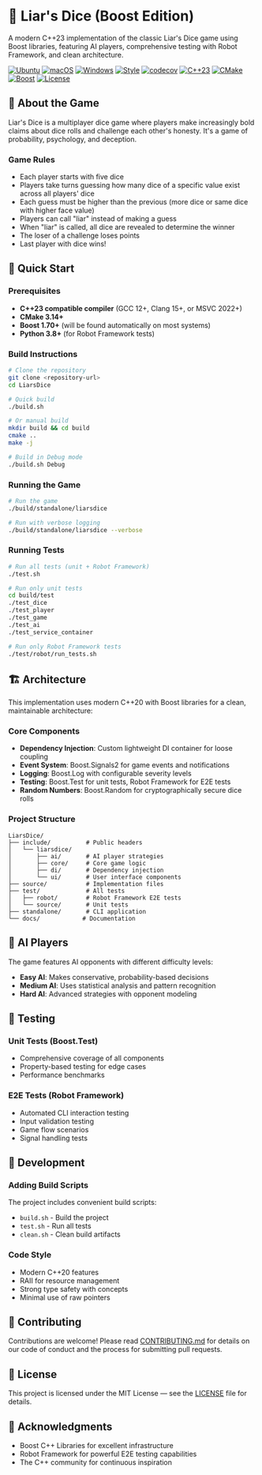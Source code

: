 # 🎲 Liar's Dice (Boost Edition)

A modern C++23 implementation of the classic Liar's Dice game using Boost libraries, featuring AI players, comprehensive testing with Robot Framework, and clean architecture.

[![Ubuntu](https://github.com/bplemons/LiarsDice/actions/workflows/ubuntu.yml/badge.svg)](https://github.com/bplemons/LiarsDice/actions/workflows/ubuntu.yml)
[![macOS](https://github.com/bplemons/LiarsDice/actions/workflows/macos.yml/badge.svg)](https://github.com/bplemons/LiarsDice/actions/workflows/macos.yml)
[![Windows](https://github.com/bplemons/LiarsDice/actions/workflows/windows.yml/badge.svg)](https://github.com/bplemons/LiarsDice/actions/workflows/windows.yml)
[![Style](https://github.com/bplemons/LiarsDice/actions/workflows/style.yml/badge.svg)](https://github.com/bplemons/LiarsDice/actions/workflows/style.yml)
[![codecov](https://codecov.io/gh/bplemons/LiarsDice/branch/main/graph/badge.svg)](https://codecov.io/gh/bplemons/LiarsDice)
[![C++23](https://img.shields.io/badge/C%2B%2B-23-blue.svg)](https://en.cppreference.com/w/cpp/23)
[![CMake](https://img.shields.io/badge/CMake-3.14+-green.svg)](https://cmake.org/)
[![Boost](https://img.shields.io/badge/Boost-1.70+-orange.svg)](https://www.boost.org/)
[![License](https://img.shields.io/badge/License-MIT-yellow.svg)](LICENSE)

## 📖 About the Game

Liar's Dice is a multiplayer dice game where players make increasingly bold claims about dice rolls and challenge each other's honesty. It's a game of probability, psychology, and deception.

### Game Rules

- Each player starts with five dice
- Players take turns guessing how many dice of a specific value exist across all players' dice
- Each guess must be higher than the previous (more dice or same dice with higher face value)
- Players can call "liar" instead of making a guess
- When "liar" is called, all dice are revealed to determine the winner
- The loser of a challenge loses points
- Last player with dice wins!

## 🚀 Quick Start

### Prerequisites

- **C++23 compatible compiler** (GCC 12+, Clang 15+, or MSVC 2022+)
- **CMake 3.14+**
- **Boost 1.70+** (will be found automatically on most systems)
- **Python 3.8+** (for Robot Framework tests)

### Build Instructions

```bash
# Clone the repository
git clone <repository-url>
cd LiarsDice

# Quick build
./build.sh

# Or manual build
mkdir build && cd build
cmake ..
make -j

# Build in Debug mode
./build.sh Debug
```

### Running the Game

```bash
# Run the game
./build/standalone/liarsdice

# Run with verbose logging
./build/standalone/liarsdice --verbose
```

### Running Tests

```bash
# Run all tests (unit + Robot Framework)
./test.sh

# Run only unit tests
cd build/test
./test_dice
./test_player
./test_game
./test_ai
./test_service_container

# Run only Robot Framework tests
./test/robot/run_tests.sh
```

## 🏗️ Architecture

This implementation uses modern C++20 with Boost libraries for a clean, maintainable architecture:

### Core Components

- **Dependency Injection**: Custom lightweight DI container for loose coupling
- **Event System**: Boost.Signals2 for game events and notifications
- **Logging**: Boost.Log with configurable severity levels
- **Testing**: Boost.Test for unit tests, Robot Framework for E2E tests
- **Random Numbers**: Boost.Random for cryptographically secure dice rolls

### Project Structure

```
LiarsDice/
├── include/          # Public headers
│   └── liarsdice/
│       ├── ai/       # AI player strategies
│       ├── core/     # Core game logic
│       ├── di/       # Dependency injection
│       └── ui/       # User interface components
├── source/           # Implementation files
├── test/             # All tests
│   ├── robot/        # Robot Framework E2E tests
│   └── source/       # Unit tests
├── standalone/       # CLI application
└── docs/            # Documentation
```

## 🤖 AI Players

The game features AI opponents with different difficulty levels:

- **Easy AI**: Makes conservative, probability-based decisions
- **Medium AI**: Uses statistical analysis and pattern recognition
- **Hard AI**: Advanced strategies with opponent modeling

## 🧪 Testing

### Unit Tests (Boost.Test)
- Comprehensive coverage of all components
- Property-based testing for edge cases
- Performance benchmarks

### E2E Tests (Robot Framework)
- Automated CLI interaction testing
- Input validation testing
- Game flow scenarios
- Signal handling tests

## 📝 Development

### Adding Build Scripts

The project includes convenient build scripts:

- `build.sh` - Build the project
- `test.sh` - Run all tests
- `clean.sh` - Clean build artifacts

### Code Style

- Modern C++20 features
- RAII for resource management
- Strong type safety with concepts
- Minimal use of raw pointers

## 🤝 Contributing

Contributions are welcome! Please read [CONTRIBUTING.md](CONTRIBUTING.md) for details on our code of conduct and the process for submitting pull requests.

## 📄 License

This project is licensed under the MIT License — see the [LICENSE](LICENSE) file for details.

## 🙏 Acknowledgments

- Boost C++ Libraries for excellent infrastructure
- Robot Framework for powerful E2E testing capabilities
- The C++ community for continuous inspiration